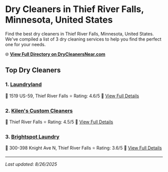 # Dry Cleaners in Thief River Falls, Minnesota, United States

Find the best dry cleaners in Thief River Falls, Minnesota, United States. We've compiled a list of 3 dry cleaning services to help you find the perfect one for your needs.

🌐 **[View Full Directory on DryCleanersNear.com](https://drycleanersnear.com/city/US/Minnesota/Thief%20River%20Falls)**

## Top Dry Cleaners

### 1. [Laundryland](https://drycleanersnear.com/dryCleaner/6882e5220559ff12261bf75d/laundryland)
📍 1519 US-59, Thief River Falls
⭐ Rating: 4.6/5
🔗 [View Full Details](https://drycleanersnear.com/dryCleaner/6882e5220559ff12261bf75d/laundryland)

### 2. [Kilen's Custom Cleaners](https://drycleanersnear.com/dryCleaner/6882e5230559ff12261bf792/kilen-s-custom-cleaners)
📍 Thief River Falls
⭐ Rating: 4.5/5
🔗 [View Full Details](https://drycleanersnear.com/dryCleaner/6882e5230559ff12261bf792/kilen-s-custom-cleaners)

### 3. [Brightspot Laundry](https://drycleanersnear.com/dryCleaner/6882e5230559ff12261bf77d/brightspot-laundry)
📍 300-398 Knight Ave N, Thief River Falls
⭐ Rating: 3.6/5
🔗 [View Full Details](https://drycleanersnear.com/dryCleaner/6882e5230559ff12261bf77d/brightspot-laundry)


---

*Last updated: 8/26/2025*
